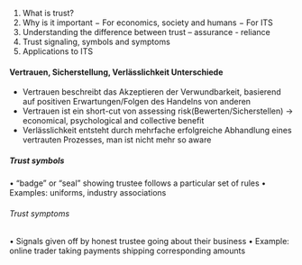 1. What is trust?
2. Why is it important
− For economics, society and humans
− For ITS
3. Understanding the difference between trust – assurance -
reliance
4. Trust signaling, symbols and symptoms
5. Applications to ITS



#### Vertrauen, Sicherstellung, Verlässlichkeit Unterschiede


- Vertrauen beschreibt das Akzeptieren der Verwundbarkeit, basierend auf positiven Erwartungen/Folgen des Handelns von anderen
- Vertrauen ist ein short-cut von assessing risk(Bewerten/Sicherstellen)
-> economical, psychological and collective benefit
- Verlässlichkeit entsteht durch mehrfache erfolgreiche Abhandlung eines vertrauten Prozesses, man ist nicht mehr so aware


##### Trust symbols
• “badge” or “seal” showing trustee follows a particular set of rules
• Examples: uniforms, industry associations

###### Trust symptoms
• Signals given off by honest
trustee going about their
business
• Example: online trader taking
payments shipping
corresponding amounts




